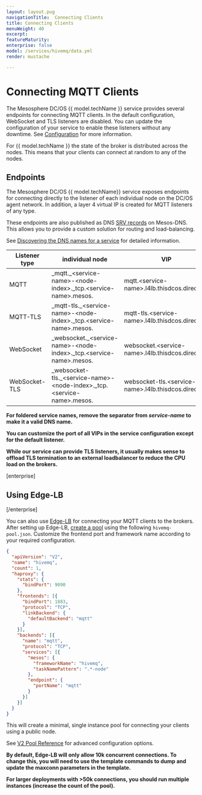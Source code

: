 ```yaml
---
layout: layout.pug
navigationTitle:  Connecting Clients
title: Connecting Clients
menuWeight: 40
excerpt:
featureMaturity:
enterprise: false
model: /services/hivemq/data.yml
render: mustache

---
```


# Connecting MQTT Clients

The Mesosphere DC/OS {{ model.techName }} service provides several endpoints for connecting MQTT clients. In the default configuration, WebSocket and TLS listeners are disabled.
You can update the configuration of your service to enable these listeners without any downtime. See [Configuration](/services/hivemq/1.0.0-4.2.0/operations/configuration/) for more information.

For {{ model.techName }} the state of the broker is distributed across the nodes. This means that your clients can connect at random to any of the nodes.

## Endpoints

The Mesosphere DC/OS {{ model.techName}} service exposes endpoints for connecting directly to the listener of each individual node on the DC/OS agent network.
In addition, a layer 4 virtual IP is created for MQTT listeners of any type.

These endpoints are also published as DNS [SRV records](https://en.wikipedia.org/wiki/SRV_record) on Mesos-DNS. This allows you to provide a custom solution for routing and load-balancing.

See [Discovering the DNS names for a service](/1.12/networking/DNS/mesos-dns/service-naming/#discovering-the-dns-names-for-a-service) for detailed information. 

| Listener type  | individual node | VIP |
|----------------|--------------------------------------------------------------------------|------------------------------------------------------|
| MQTT           | \_mqtt.\_\<service-name\>-\<node-index\>._tcp.\<service-name\>.mesos.          | mqtt.\<service-name\>.l4lb.thisdcos.directory          |
| MQTT-TLS       | \_mqtt-tls.\_\<service-name\>-\<node-index\>._tcp.\<service-name\>.mesos.      | mqtt-tls.\<service-name\>.l4lb.thisdcos.directory      |
| WebSocket      | \_websocket.\_\<service-name\>-\<node-index\>._tcp.\<service-name\>.mesos.     | websocket.\<service-name\>.l4lb.thisdcos.directory     |
| WebSocket-TLS  | \_websocket-tls.\_\<service-name\>-\<node-index\>._tcp.\<service-name\>.mesos. | websocket-tls.\<service-name\>.l4lb.thisdcos.directory |

<p class="message--note"><strong>For foldered service names, remove the separator from <i>service-name</i> to make it a valid DNS name.</strong>

<p class="message--note"><strong>You can customize the port of all VIPs in the service configuration except for the default listener.</strong>

<p class="message--important"><strong>While our service can provide TLS listeners, it usually makes sense to offload TLS termination to an external loadbalancer to reduce the CPU load on the brokers.</strong>

[enterprise]
## Using Edge-LB
[/enterprise]

You can also use [Edge-LB](/services/edge-lb/) for connecting your MQTT clients to the brokers. After setting up Edge-LB, [create a pool](/services/edge-lb/1.3/tutorials/single-lb/) using the following `hivemq-pool.json`. Customize the frontend port and framework name according to your required configuration.

```json
{
  "apiVersion": "V2",
  "name": "hivemq",
  "count": 1,
  "haproxy": {
    "stats": {
      "bindPort": 9090
    },
    "frontends": [{
      "bindPort": 1883,
      "protocol": "TCP",
      "linkBackend": {
        "defaultBackend": "mqtt"
      }
    }],
    "backends": [{
      "name": "mqtt",
      "protocol": "TCP",
      "services": [{
        "mesos": {
          "frameworkName": "hivemq",
          "taskNamePattern": ".*-node"
        },
        "endpoint": {
          "portName": "mqtt"
        }
      }]
    }]
  }
}
```

This will create a minimal, single instance pool for connecting your clients using a public node.

See [V2 Pool Reference](/services/edge-lb/latest/pool-configuration/v2-reference/) for advanced configuration options.

<p class="message--warning"><strong>By default, Edge-LB will only allow 10k concurrent connections. To change this, you will need to use the template commands to dump and update the maxconn parameters in the template.</strong>

<p class="message--warning"><strong>For larger deployments with >50k connections, you should run multiple instances (increase the count of the pool). </strong>
